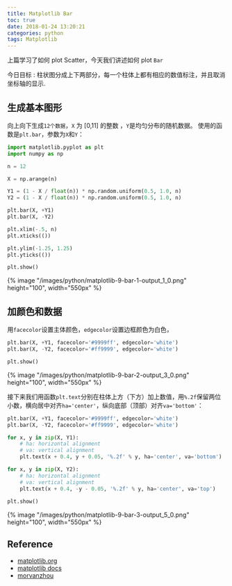 ```yaml
---
title: Matplotlib Bar
toc: true
date: 2018-01-24 13:20:21
categories: python
tags: Matplotlib
---
```


上篇学习了如何 plot Scatter，今天我们讲述如何 plot `Bar`

<!-- more -->

今日目标 : 柱状图分成上下两部分，每一个柱体上都有相应的数值标注，并且取消坐标轴的显示.

## 生成基本图形

向上向下生成`12个数据`，`X` 为 [0,11] 的整数 ，`Y`是均匀分布的随机数据。 使用的函数是`plt.bar`，参数为`X`和`Y`：


```python
import matplotlib.pyplot as plt
import numpy as np

n = 12

X = np.arange(n)

Y1 = (1 - X / float(n)) * np.random.uniform(0.5, 1.0, n)
Y2 = (1 - X / float(n)) * np.random.uniform(0.5, 1.0, n)

plt.bar(X, +Y1)
plt.bar(X, -Y2)

plt.xlim(-.5, n)
plt.xticks(())

plt.ylim(-1.25, 1.25)
plt.yticks(())

plt.show()
```

<div class="limg1">
{% image "/images/python/matplotlib-9-bar-1-output_1_0.png" height="100", width="550px" %}
</div>

## 加颜色和数据

用`facecolor`设置主体颜色，`edgecolor`设置边框颜色为白色，

```python
plt.bar(X, +Y1, facecolor='#9999ff', edgecolor='white')
plt.bar(X, -Y2, facecolor='#ff9999', edgecolor='white')

plt.show()
```

<div class="limg1">
{% image "/images/python/matplotlib-9-bar-2-output_3_0.png" height="100", width="550px" %}
</div>

接下来我们用函数`plt.text`分别在柱体上方（下方）加上数值，用`%.2f`保留两位小数，横向居中对齐`ha='center'`，纵向底部（顶部）对齐`va='bottom'`：


```python
plt.bar(X, +Y1, facecolor='#9999ff', edgecolor='white')
plt.bar(X, -Y2, facecolor='#ff9999', edgecolor='white')

for x, y in zip(X, Y1):
    # ha: horizontal alignment
    # va: vertical alignment
    plt.text(x + 0.4, y + 0.05, '%.2f' % y, ha='center', va='bottom')

for x, y in zip(X, Y2):
    # ha: horizontal alignment
    # va: vertical alignment
    plt.text(x + 0.4, -y - 0.05, '%.2f' % y, ha='center', va='top')
    
plt.show()
```

<div class="limg1">
{% image "/images/python/matplotlib-9-bar-3-output_5_0.png" height="100", width="550px" %}
</div>

[img1]: /images/python/matplotlib-9-bar-1-output_1_0.png
[img2]: /images/python/matplotlib-9-bar-2-output_3_0.png
[img3]: /images/python/matplotlib-9-bar-3-output_5_0.png

## Reference

- [matplotlib.org][1]
- [matplotlib docs][2]
- [morvanzhou][3]

[1]: https://matplotlib.org/
[2]: https://matplotlib.org/contents.html
[3]: https://morvanzhou.github.io


